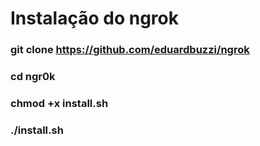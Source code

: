 # Instalação do ngrok

### git clone https://github.com/eduardbuzzi/ngrok

### cd ngr0k

### chmod +x install.sh

### ./install.sh
